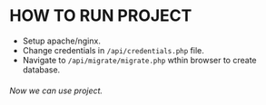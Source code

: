 # HOW TO RUN PROJECT

* Setup apache/nginx.
* Change credentials in `/api/credentials.php` file.
* Navigate to `/api/migrate/migrate.php` wthin browser to create database.

###### Now we can use project.
